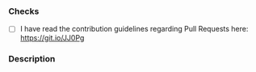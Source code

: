 <!--
  MAKE SURE TO READ AND FOLLOW THIS TEMPLATE CLOSELY OR YOUR PR WILL BE
  REJECTED WITHOUT NOTICE
-->

### Checks

- [ ] I have read the contribution guidelines regarding Pull Requests here: https://git.io/JJ0Pg 

### Description